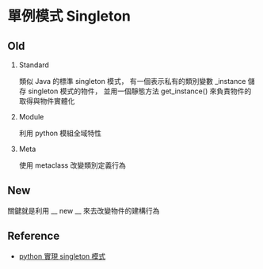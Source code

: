 # 單例模式 Singleton

## Old
1. Standard
    
    類似 Java 的標準 singleton 模式，
    有一個表示私有的類別變數 _instance 儲存 singleton 模式的物件，
    並用一個靜態方法 get_instance() 來負責物件的取得與物件實體化
    
2. Module

    利用 python 模組全域特性

3. Meta

    使用 metaclass 改變類別定義行為

## New
關鍵就是利用 __ new __ 來去改變物件的建構行為

## Reference
* [python 實現 singleton 模式](https://mark1002.github.io/2018/07/31/python-%E5%AF%A6%E7%8F%BE-singleton-%E6%A8%A1%E5%BC%8F/)
    